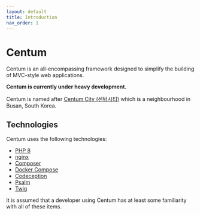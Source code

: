 ```yaml
---
layout: default
title: Introduction
nav_order: 1
---
```




# Centum

Centum is an all-encompassing framework designed to simplify the building of MVC-style web applications.

**Centum is currently under heavy development.**

Centum is named after [Centum City (센텀시티)](https://en.wikipedia.org/wiki/Centum_City) which is a neighbourhood in Busan, South Korea.



## Technologies

Centum uses the following technologies:

- [PHP 8](https://www.php.net/)
- [nginx](https://nginx.org/)
- [Composer](https://getcomposer.org/)
- [Docker Compose](https://docs.docker.com/compose/)
- [Codeception](https://codeception.com/)
- [Psalm](https://psalm.dev/)
- [Twig](https://twig.symfony.com/)

It is assumed that a developer using Centum has at least some familiarity with all of these items.
